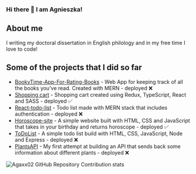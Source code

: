 ### Hi there 👋 I am Agnieszka!

<!--
**Agaxx02/Agaxx02** is a ✨ _special_ ✨ repository because its `README.md` (this file) appears on your GitHub profile.

Here are some ideas to get you started:

- 🔭 I’m currently working on ...
- 🌱 I’m currently learning ...
- 👯 I’m looking to collaborate on ...
- 🤔 I’m looking for help with ...
- 💬 Ask me about ...
- 📫 How to reach me: ...
- 😄 Pronouns: ...
- ⚡ Fun fact: ...
-->
## About me
I writing my doctoral dissertation in English philology and in my free time I love to code!

## Some of the projects that I did so far
- [BookyTime-App-For-Rating-Books](https://github.com/Agaxx02/BookyTime-App-For-Rating-Books) - Web App for keeping track of all the books you've read. Created with MERN - deployed ❌
- [Shopping cart](https://6354e05febafdd36d1992d1f--resplendent-semifreddo-3d5899.netlify.app) - Shopping cart created using Redux, TypeScript, React and SASS - deployed ✅
- [React-todo-list](https://github.com/Agaxx02/react-todo-list) - Todo list made with MERN stack that includes authentication - deployed ❌
- [Horoscope-site](https://capable-longma-f41976.netlify.app) - A simple website built with HTML, CSS and JavaScript that takes in your birthday and returns horoscope - deployed ✅
- [ToDoList](https://github.com/Agaxx02/ToDoList) - A simple todo list build with HTML, CSS, JavaScript, Node and Express - deployed ❌
- [PlantsAPI](https://github.com/Agaxx02/PlantsAPI) - My first attempt at building an API that sends back some information about different plants - deployed ❌

![Agaxx02 GitHub Repository Contribution stats](https://github-contributor-stats.vercel.app/api?username=Agaxx02&combine_all_yearly_contributions=true)

